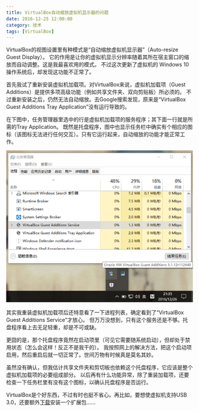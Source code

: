 ```yaml
---
title: VirtualBox自动缩放虚拟机显示器的问题
date: 2016-12-25 12:00:00
category: 技术
tags: [VirtualBox]
---
```


VirtualBox的视图设置里有种模式是“自动缩放虚拟机显示器”（Auto-resize Guest Display）。
它的作用是让你的虚拟机显示分辨率随着其所在宿主窗口的缩放而自动调整。这是我最喜欢用的模式。
不过这次更新了虚拟机的 Windows 10 操作系统后，却发现这功能不正常了。

<!--more-->

首先我试了重新安装虚拟机加载项。对VirtualBox来说，虚拟机加载项（Guest Additions）是提供多项高级功能（例如共享文件夹、双向剪贴板）所必须的。
不过重新安装之后，仍然无法自动缩放。去Google搜索发现，原来是“VirtualBox Guest Additions Tray Application”没有运行导致的。

在下图中，任务管理器里选中的行是虚拟机加载项的服务程序；其下面一行就是所需的Tray Application。
既然是托盘程序，图中也显示任务栏中确实有个相应的图标（该图标无法进行任何交互）。只有它运行起来，自动缩放的功能才能正常工作。

![](/images/2016-12-25-virtualbox-tray-application.png)

其实我重装虚拟机加载项后还特意看了一下进程列表，确定看到了“VirtualBox Guest Additions Service”才放心。
但万万没想到，只有这个服务还是不够。托盘程序看上去无足轻重，却是不可或缺。

更囧的是，那个托盘程序竟然在启动项里（可见它需要随系统启动），但却处于禁用状态（怎么会这样！反正不是我干的）。
我按照网上的解决方法，把这个启动项启用，然后重启后就一切正常了。世间万物有时候真是莫名其妙。

虽然没有确认，但我估计共享文件夹和剪切板也依赖这个托盘程序，它应该是整个虚拟机加载项的必要组成部分。
以后再有什么功能异常，除了重装加载项，还要检查一下任务栏里有没有这个图标，以确认托盘程序是否运行。

VirtualBox是个好东西，不过有时也挺不省心。再比如，要想使虚拟机支持USB 3.0，还要额外[下载](https://www.virtualbox.org/wiki/Downloads)安装一个扩展包……